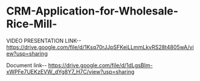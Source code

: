 # CRM-Application-for-Wholesale-Rice-Mill-

VIDEO PRESENTATION LINK-- https://drive.google.com/file/d/1Ksq70rJJpSFKeiLLmmLkvRS28t4805wA/view?usp=sharing

Document link-- https://drive.google.com/file/d/1dLgsBIm-xWPFe7UEKzEVW_dYg8Y7_H7C/view?usp=sharing
